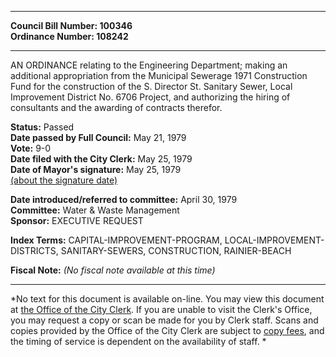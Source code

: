 * * * * *  
  
**Council Bill Number: [](#h0)[](#h2)100346**   
**Ordinance Number: 108242**  
  
* * * * *  
  
AN ORDINANCE relating to the Engineering Department; making an additional appropriation from the Municipal Sewerage 1971 Construction Fund for the construction of the S. Director St. Sanitary Sewer, Local Improvement District No. 6706 Project, and authorizing the hiring of consultants and the awarding of contracts therefor.  
  
**Status:** Passed   
**Date passed by Full Council:** May 21, 1979   
**Vote:** 9-0   
**Date filed with the City Clerk:** May 25, 1979   
**Date of Mayor's signature:** May 25, 1979   
[(about the signature date)](/~public/approvaldate.htm)   
  
  
**Date introduced/referred to committee:** April 30, 1979   
**Committee:** Water & Waste Management   
**Sponsor:** EXECUTIVE REQUEST   
  
**Index Terms:** CAPITAL-IMPROVEMENT-PROGRAM, LOCAL-IMPROVEMENT-DISTRICTS, SANITARY-SEWERS, CONSTRUCTION, RAINIER-BEACH  
  
**Fiscal Note:** *(No fiscal note available at this time)*  
  
* * * * *  
  
*No text for this document is available on-line. You may view this document at [the Office of the City Clerk](http://www.seattle.gov/leg/clerk/contactUs.htm). If you are unable to visit the Clerk's Office, you may request a copy or scan be made for you by Clerk staff. Scans and copies provided by the Office of the City Clerk are subject to [copy fees](http://clerk.seattle.gov/~public/clerkfees.htm), and the timing of service is dependent on the availability of staff. *  
  
  
